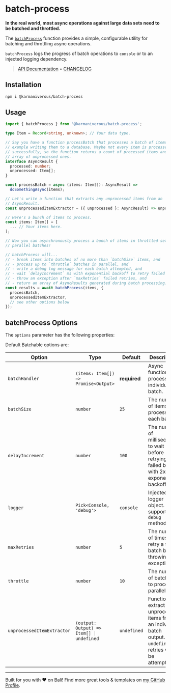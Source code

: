 # batch-process

**In the real world, most async operations against large data sets need to be batched and throttled.**

The [`batchProcess`](https://docs.karmanivero.us/batch-process/functions/batch_process.batchProcess.html) function provides a simple, configurable utility for batching and throttling async operations.

`batchProcess` logs the progress of batch operations to `console` or to an injected logging dependency.

<!-- TYPEDOC_EXCLUDE -->

> [API Documentation](https://docs.karmanivero.us/batch-process/) • [CHANGELOG](https://github.com/karmaniverous/batch-process/tree/main/CHANGELOG.md)

<!-- /TYPEDOC_EXCLUDE -->

## Installation

```bash
npm i @karmaniverous/batch-process
```

## Usage

```ts
import { batchProcess } from '@karmaniverous/batch-process';

type Item = Record<string, unknown>; // Your data type.

// Say you have a function processBatch that processes a batch of items, for
// example writing them to a database. Maybe not every item is processed
// successfully, so the function returns a count of processed items and an
// array of unprocessed ones.
interface AsyncResult {
  processed: number;
  unprocessed: Item[];
}

const processBatch = async (items: Item[]): AsyncResult =>
  doSomethingAsync(items);

// Let's write a function that extracts any unprocessed items from an
// AsyncResult.
const unprocessedItemExtractor = ({ unprocessed }: AsyncResult) => unprocessed;

// Here's a bunch of items to process.
const items: Item[] = [
  ... // Your items here.
];

// Now you can asynchronously process a bunch of items in throttled sets of
// parallel batches!

// batchProcess will...
// - break items into batches of no more than `batchSize` items, and
// - process up to `throttle` batches in parallel, and
// - write a debug log message for each batch attempted, and
// - wait `delayIncrement` ms with exponential backoff to retry failed batches, and
// - throw an exception after `maxRetries` failed retries, and
// - return an array of AsyncResults generated during batch processing.
const results = await batchProcess(items, {
  processBatch,
  unprocessedItemExtractor,
  // see other options below
});
```

## batchProcess Options

The `options` parameter has the following properties:

Default Batchable options are:

| Option                     | Type                                     | Default      | Description                                                                                                         |
| -------------------------- | ---------------------------------------- | ------------ | ------------------------------------------------------------------------------------------------------------------- |
| `batchHandler`             | `(items: Item[]) => Promise<Output>`     | **required** | Async function to process an individual batch.                                                                      |
| `batchSize`                | `number`                                 | `25`         | The number of items to process in each batch.                                                                       |
| `delayIncrement`           | `number`                                 | `100`        | The number of milliseconds to wait before retrying a failed batch, with 2x exponential backoff.                     |
| `logger`                   | `Pick<Console, 'debug'>`                 | `console`    | Injected logger object. Must support `debug` method.                                                                |
| `maxRetries`               | `number`                                 | `5`          | The number of times to retry a failed batch before throwing an exception.                                           |
| `throttle`                 | `number`                                 | `10`         | The number of batches to process in parallel.                                                                       |
| `unprocessedItemExtractor` | `(output: Output) => Item[] ⏐ undefined` | `undefined`  | Function to extract unprocessed items from an individual batch output. If `undefined` no retries will be attempted. |

---

Built for you with ❤️ on Bali! Find more great tools & templates on [my GitHub Profile](https://github.com/karmaniverous).
